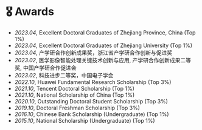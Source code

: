 # 🎖 Awards
- *2023.04*, Excellent Doctoral Graduates of Zhejiang Province, China (Top 1%)
- *2023.04*, Excellent Doctoral Graduates of Zhejiang University (Top 1%)
- *2023.04*, 产学研合作创新成果奖，浙江省产学研合作创新与促进奖
- *2023.02*, 医学影像智能处理关键技术创新与应用, 产学研合作创新成果二等奖, 中国产学研合作促进会
- *2023.02*, 科技进步二等奖，中国电子学会
- *2022.10*, Huawei Fundamental Research Scholarship (Top 3%)
- *2021.10*, Tencent Doctoral Scholarship (Top 1%)
- *2021.10*, National Scholarship of China (Top 1%)
- *2020.10*, Outstanding Doctoral Student Scholarship (Top 3%)
- *2019.10*, Doctoral Freshman Scholarship (Top 3%)
- *2016.10*, Chinese Bank Scholarship (Undergraduate) (Top 1%)
- *2015.10*, National Scholarship (Undergraduate) (Top 1%)
